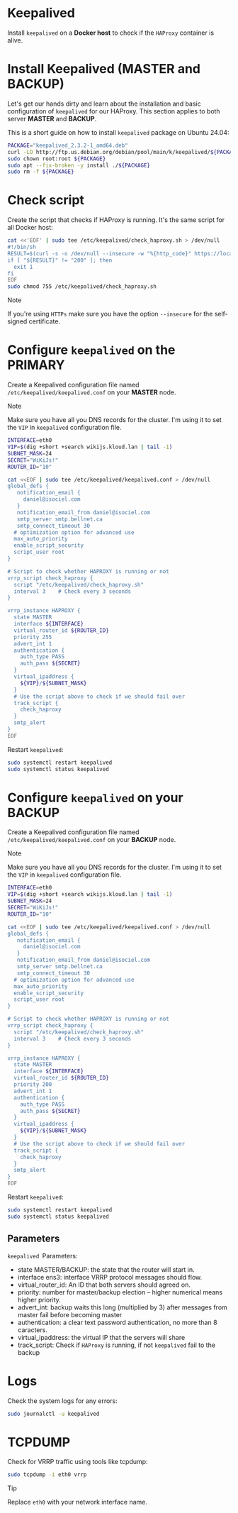 # Keepalived
Install `keepalived` on a **Docker host** to check if the `HAProxy` container is alive.

# Install Keepalived (MASTER and BACKUP)
Let's get our hands dirty and learn about the installation and basic configuration of `keepalived` for our HAProxy. This section applies to both server **MASTER** and **BACKUP**.

This is a short guide on how to install `keepalived` package on Ubuntu 24.04:
```sh
PACKAGE="keepalived_2.3.2-1_amd64.deb"
curl -LO http://ftp.us.debian.org/debian/pool/main/k/keepalived/${PACKAGE}
sudo chown root:root ${PACKAGE}
sudo apt --fix-broken -y install ./${PACKAGE}
sudo rm -f ${PACKAGE}
```

# Check script
Create the script that checks if HAProxy is running. It's the same script for all Docker host:
```sh
cat <<'EOF' | sudo tee /etc/keepalived/check_haproxy.sh > /dev/null
#!/bin/sh
RESULT=$(curl -s -o /dev/null --insecure -w "%{http_code}" https://localhost:9445)
if [ "${RESULT}" != "200" ]; then
  exit 1
fi
EOF
sudo chmod 755 /etc/keepalived/check_haproxy.sh
```

> [!NOTE]  
> If you're using `HTTPs` make sure you have the option `--insecure` for the self-signed certificate.

# Configure `keepalived` on the PRIMARY
Create a Keepalived configuration file named `/etc/keepalived/keepalived.conf` on your **MASTER** node.

> [!NOTE]  
> Make sure you have all you DNS records for the cluster. I'm using it to set the `VIP` in `keepalived` configuration file.

```sh
INTERFACE=eth0
VIP=$(dig +short +search wikijs.kloud.lan | tail -1)
SUBNET_MASK=24
SECRET="WiKiJs!"
ROUTER_ID="10"

cat <<EOF | sudo tee /etc/keepalived/keepalived.conf > /dev/null
global_defs {
   notification_email {
     daniel@isociel.com
   }
   notification_email_from daniel@isociel.com
   smtp_server smtp.bellnet.ca
   smtp_connect_timeout 30
  # optimization option for advanced use
  max_auto_priority
  enable_script_security
  script_user root  
}

# Script to check whether HAPROXY is running or not
vrrp_script check_haproxy {
  script "/etc/keepalived/check_haproxy.sh"
  interval 3    # Check every 3 seconds
}

vrrp_instance HAPROXY {
  state MASTER
  interface ${INTERFACE}
  virtual_router_id ${ROUTER_ID}
  priority 255
  advert_int 1
  authentication {
    auth_type PASS
    auth_pass ${SECRET}
  }
  virtual_ipaddress {
    ${VIP}/${SUBNET_MASK}
  }
  # Use the script above to check if we should fail over
  track_script {
    check_haproxy
  }
  smtp_alert
}
EOF
```

Restart `keepalived`:
```sh
sudo systemctl restart keepalived
sudo systemctl status keepalived
```

# Configure `keepalived` on your BACKUP
Create a Keepalived configuration file named `/etc/keepalived/keepalived.conf` on your **BACKUP** node.

> [!NOTE]  
> Make sure you have all you DNS records for the cluster. I'm using it to set the `VIP` in `keepalived` configuration file.

```sh
INTERFACE=eth0
VIP=$(dig +short +search wikijs.kloud.lan | tail -1)
SUBNET_MASK=24
SECRET="WiKiJs!"
ROUTER_ID="10"

cat <<EOF | sudo tee /etc/keepalived/keepalived.conf > /dev/null
global_defs {
   notification_email {
     daniel@isociel.com
   }
   notification_email_from daniel@isociel.com
   smtp_server smtp.bellnet.ca
   smtp_connect_timeout 30
  # optimization option for advanced use
  max_auto_priority
  enable_script_security
  script_user root  
}

# Script to check whether HAPROXY is running or not
vrrp_script check_haproxy {
  script "/etc/keepalived/check_haproxy.sh"
  interval 3    # Check every 3 seconds
}

vrrp_instance HAPROXY {
  state MASTER
  interface ${INTERFACE}
  virtual_router_id ${ROUTER_ID}
  priority 200
  advert_int 1
  authentication {
    auth_type PASS
    auth_pass ${SECRET}
  }
  virtual_ipaddress {
    ${VIP}/${SUBNET_MASK}
  }
  # Use the script above to check if we should fail over
  track_script {
    check_haproxy
  }
  smtp_alert
}
EOF
```

Restart `keepalived`:
```sh
sudo systemctl restart keepalived
sudo systemctl status keepalived
```

## Parameters
`keepalived `Parameters:

- state MASTER/BACKUP: the state that the router will start in.
- interface ens3: interface VRRP protocol messages should flow.
- virtual_router_id: An ID that both servers should agreed on.
- priority: number for master/backup election – higher numerical means higher priority.
- advert_int: backup waits this long (multiplied by 3) after messages from master fail before becoming master
- authentication: a clear text password authentication, no more than 8 caracters.
- virtual_ipaddress: the virtual IP that the servers will share
- track_script: Check if `HAProxy` is running, if not `keepalived` fail to the backup

# Logs
Check the system logs for any errors:
```sh
sudo journalctl -u keepalived
```

# TCPDUMP
Check for VRRP traffic using tools like tcpdump:
```sh
sudo tcpdump -i eth0 vrrp
```

> [!TIP]
> Replace `eth0` with your network interface name.
